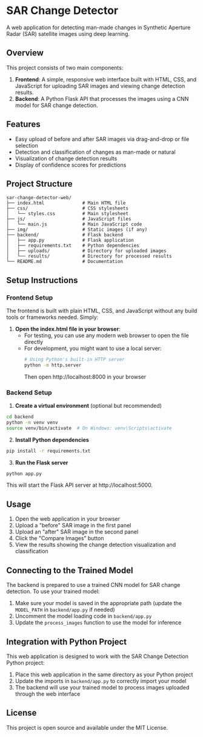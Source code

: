 # SAR Change Detector

A web application for detecting man-made changes in Synthetic Aperture Radar (SAR) satellite images using deep learning.

## Overview

This project consists of two main components:

1. **Frontend**: A simple, responsive web interface built with HTML, CSS, and JavaScript for uploading SAR images and viewing change detection results.
2. **Backend**: A Python Flask API that processes the images using a CNN model for SAR change detection.

## Features

- Easy upload of before and after SAR images via drag-and-drop or file selection
- Detection and classification of changes as man-made or natural
- Visualization of change detection results
- Display of confidence scores for predictions

## Project Structure

```
sar-change-detector-web/
├── index.html              # Main HTML file
├── css/                    # CSS stylesheets
│   └── styles.css          # Main stylesheet
├── js/                     # JavaScript files
│   └── main.js             # Main JavaScript code
├── img/                    # Static images (if any)
├── backend/                # Flask backend
│   ├── app.py              # Flask application
│   ├── requirements.txt    # Python dependencies
│   ├── uploads/            # Directory for uploaded images
│   └── results/            # Directory for processed results
└── README.md               # Documentation
```

## Setup Instructions

### Frontend Setup

The frontend is built with plain HTML, CSS, and JavaScript without any build tools or frameworks needed. Simply:

1. **Open the index.html file in your browser**:
   - For testing, you can use any modern web browser to open the file directly
   - For development, you might want to use a local server:
     ```bash
     # Using Python's built-in HTTP server
     python -m http.server
     ```
     Then open http://localhost:8000 in your browser

### Backend Setup

1. **Create a virtual environment** (optional but recommended)

```bash
cd backend
python -m venv venv
source venv/bin/activate  # On Windows: venv\Scripts\activate
```

2. **Install Python dependencies**

```bash
pip install -r requirements.txt
```

3. **Run the Flask server**

```bash
python app.py
```

This will start the Flask API server at http://localhost:5000.

## Usage

1. Open the web application in your browser
2. Upload a "before" SAR image in the first panel
3. Upload an "after" SAR image in the second panel
4. Click the "Compare Images" button
5. View the results showing the change detection visualization and classification

## Connecting to the Trained Model

The backend is prepared to use a trained CNN model for SAR change detection. To use your trained model:

1. Make sure your model is saved in the appropriate path (update the `MODEL_PATH` in `backend/app.py` if needed)
2. Uncomment the model loading code in `backend/app.py`
3. Update the `process_images` function to use the model for inference

## Integration with Python Project

This web application is designed to work with the SAR Change Detection Python project:

1. Place this web application in the same directory as your Python project
2. Update the imports in `backend/app.py` to correctly import your model
3. The backend will use your trained model to process images uploaded through the web interface

## License

This project is open source and available under the MIT License. 
